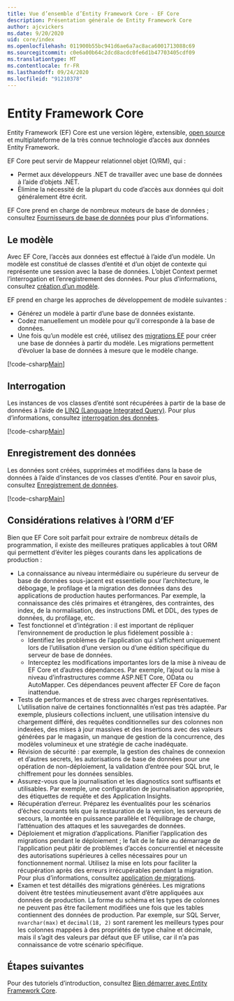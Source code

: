 ```yaml
---
title: Vue d’ensemble d’Entity Framework Core - EF Core
description: Présentation générale de Entity Framework Core
author: ajcvickers
ms.date: 9/20/2020
uid: core/index
ms.openlocfilehash: 011900b55bc941d6ae6a7ac8aca6001713088c69
ms.sourcegitcommit: c0e6a00b64c2dcd8acdc0fe6d1b47703405cdf09
ms.translationtype: MT
ms.contentlocale: fr-FR
ms.lasthandoff: 09/24/2020
ms.locfileid: "91210378"
---
```

# <a name="entity-framework-core"></a>Entity Framework Core

Entity Framework (EF) Core est une version légère, extensible, [open source](https://github.com/aspnet/EntityFrameworkCore) et multiplateforme de la très connue technologie d’accès aux données Entity Framework.

EF Core peut servir de Mappeur relationnel objet (O/RM), qui :

* Permet aux développeurs .NET de travailler avec une base de données à l’aide d’objets .NET.
* Élimine la nécessité de la plupart du code d’accès aux données qui doit généralement être écrit.

EF Core prend en charge de nombreux moteurs de base de données ; consultez [Fournisseurs de base de données](xref:core/providers/index) pour plus d’informations.

## <a name="the-model"></a>Le modèle

Avec EF Core, l’accès aux données est effectué à l’aide d’un modèle. Un modèle est constitué de classes d’entité et d’un objet de contexte qui représente une session avec la base de données. L’objet Context permet l’interrogation et l’enregistrement des données. Pour plus d’informations, consultez [création d’un modèle](xref:core/modeling/index).

EF prend en charge les approches de développement de modèle suivantes :

* Générez un modèle à partir d’une base de données existante.
* Codez manuellement un modèle pour qu’il corresponde à la base de données.
* Une fois qu’un modèle est créé, utilisez des [migrations EF](xref:core/managing-schemas/migrations/index) pour créer une base de données à partir du modèle. Les migrations permettent d’évoluer la base de données à mesure que le modèle change.

[!code-csharp[Main](../../samples/core/Intro/Model.cs)]

## <a name="querying"></a>Interrogation

Les instances de vos classes d’entité sont récupérées à partir de la base de données à l’aide de [LINQ (Language Integrated Query)](/dotnet/csharp/programming-guide/concepts/linq/). Pour plus d’informations, consultez [interrogation des données](xref:core/querying/index).

[!code-csharp[Main](../../samples/core/Intro/Program.cs#Querying)]

## <a name="saving-data"></a>Enregistrement des données

Les données sont créées, supprimées et modifiées dans la base de données à l’aide d’instances de vos classes d’entité. Pour en savoir plus, consultez [Enregistrement de données](xref:core/saving/index).

[!code-csharp[Main](../../samples/core/Intro/Program.cs#SavingData)]

## <a name="ef-orm-considerations"></a>Considérations relatives à l’ORM d’EF

Bien que EF Core soit parfait pour extraire de nombreux détails de programmation, il existe des meilleures pratiques applicables à tout ORM qui permettent d’éviter les pièges courants dans les applications de production :

 - La connaissance au niveau intermédiaire ou supérieure du serveur de base de données sous-jacent est essentielle pour l’architecture, le débogage, le profilage et la migration des données dans des applications de production hautes performances. Par exemple, la connaissance des clés primaires et étrangères, des contraintes, des index, de la normalisation, des instructions DML et DDL, des types de données, du profilage, etc.
- Test fonctionnel et d’intégration : il est important de répliquer l’environnement de production le plus fidèlement possible à :
  - Identifiez les problèmes de l’application qui s’affichent uniquement lors de l’utilisation d’une version ou d’une édition spécifique du serveur de base de données.
  - Interceptez les modifications importantes lors de la mise à niveau de EF Core et d’autres dépendances. Par exemple, l’ajout ou la mise à niveau d’infrastructures comme ASP.NET Core, OData ou AutoMapper. Ces dépendances peuvent affecter EF Core de façon inattendue.
- Tests de performances et de stress avec charges représentatives. L’utilisation naïve de certaines fonctionnalités n’est pas très adaptée. Par exemple, plusieurs collections incluent, une utilisation intensive du chargement différé, des requêtes conditionnelles sur des colonnes non indexées, des mises à jour massives et des insertions avec des valeurs générées par le magasin, un manque de gestion de la concurrence, des modèles volumineux et une stratégie de cache inadéquate.
- Révision de sécurité : par exemple, la gestion des chaînes de connexion et d’autres secrets, les autorisations de base de données pour une opération de non-déploiement, la validation d’entrée pour SQL brut, le chiffrement pour les données sensibles.
- Assurez-vous que la journalisation et les diagnostics sont suffisants et utilisables. Par exemple, une configuration de journalisation appropriée, des étiquettes de requête et des Application Insights.
- Récupération d’erreur. Préparez les éventualités pour les scénarios d’échec courants tels que la restauration de la version, les serveurs de secours, la montée en puissance parallèle et l’équilibrage de charge, l’atténuation des attaques et les sauvegardes de données.
- Déploiement et migration d’applications. Planifier l’application des migrations pendant le déploiement ; le fait de le faire au démarrage de l’application peut pâtir de problèmes d’accès concurrentiel et nécessite des autorisations supérieures à celles nécessaires pour un fonctionnement normal. Utilisez la mise en lots pour faciliter la récupération après des erreurs irrécupérables pendant la migration. Pour plus d’informations, consultez [application de migrations](xref:core/managing-schemas/migrations/applying).
- Examen et test détaillés des migrations générées. Les migrations doivent être testées minutieusement avant d’être appliquées aux données de production. La forme du schéma et les types de colonnes ne peuvent pas être facilement modifiées une fois que les tables contiennent des données de production. Par exemple, sur SQL Server, `nvarchar(max)` et `decimal(18, 2)` sont rarement les meilleurs types pour les colonnes mappées à des propriétés de type chaîne et décimale, mais il s’agit des valeurs par défaut que EF utilise, car il n’a pas connaissance de votre scénario spécifique.

## <a name="next-steps"></a>Étapes suivantes

Pour des tutoriels d’introduction, consultez [Bien démarrer avec Entity Framework Core](xref:core/get-started/index).
